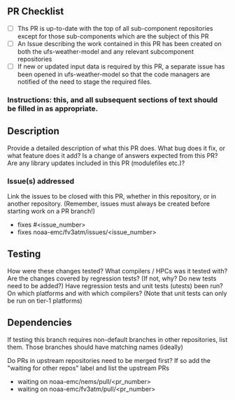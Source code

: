 ## PR Checklist

- [ ] Ths PR is up-to-date with the top of all sub-component repositories except for those sub-components which are the subject of this PR
- [ ] An Issue describing the work contained in this PR has been created on both the ufs-weather-model and any relevant subcomponent repositories
- [ ] If new or updated input data is required by this PR, a separate issue has been opened in ufs-weather-model so that the code managers are notified of the need to stage the required files.

### Instructions: this, and all subsequent sections of text should be filled in as appropriate.

## Description

Provide a detailed description of what this PR does. What bug does it fix, or what feature does it add? Is a change of answers expected from this PR? Are any library updates included in this PR (modulefiles etc.)?

### Issue(s) addressed

Link the issues to be closed with this PR, whether in this repository, or in another repository.
(Remember, issues must always be created before starting work on a PR branch!)
- fixes #<issue_number>
- fixes noaa-emc/fv3atm/issues/<issue_number>

## Testing

How were these changes tested?
What compilers / HPCs was it tested with?
Are the changes covered by regression tests? (If not, why? Do new tests need to be added?)
Have regression tests and unit tests (utests) been run? On which platforms and with which compilers? (Note that unit tests can only be run on tier-1 platforms)

## Dependencies

If testing this branch requires non-default branches in other repositories, list them.
Those branches should have matching names (ideally)

Do PRs in upstream repositories need to be merged first?
If so add the "waiting for other repos" label and list the upstream PRs
- waiting on noaa-emc/nems/pull/<pr_number>
- waiting on noaa-emc/fv3atm/pull/<pr_number>
